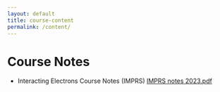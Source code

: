 ```yaml
---
layout: default
title: course-content
permalink: /content/
---
```


# Course Notes
- Interacting Electrons Course Notes (IMPRS) [IMPRS notes 2023.pdf](https://github.com/interacting-electrons/interacting-electrons.github.io/files/10501389/IMPRS.notes.2023.pdf)
